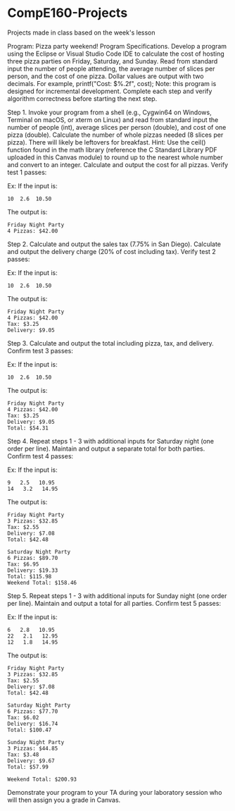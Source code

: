 # CompE160-Projects
Projects made in class based on the week's lesson

Program: Pizza party weekend!
Program Specifications. Develop a program using the Eclipse or Visual Studio Code IDE to calculate the cost of hosting three pizza parties on Friday, Saturday, and Sunday. Read from standard input the number of people attending, the average number of slices per person, and the cost of one pizza. Dollar values are output with two decimals. For example, printf("Cost: $%.2f", cost);
Note: this program is designed for incremental development. Complete each step and verify algorithm correctness before starting the next step.

Step 1. Invoke your program from a shell (e.g., Cygwin64 on Windows, Terminal on macOS, or xterm on Linux) and read from standard input the number of people (int), average slices per person (double), and cost of one pizza (double). Calculate the number of whole pizzas needed (8 slices per pizza). There will likely be leftovers for breakfast. Hint: Use the ceil() function found in the math library (reference the C Standard Library PDF uploaded in this Canvas module) to round up to the nearest whole number and convert to an integer. Calculate and output the cost for all pizzas. Verify test 1 passes:

Ex: If the input is:

    10  2.6  10.50
    
The output is:

    Friday Night Party
    4 Pizzas: $42.00

Step 2. Calculate and output the sales tax (7.75% in San Diego). Calculate and output the delivery charge (20% of cost including tax). Verify test 2 passes:

Ex: If the input is:

    10  2.6  10.50
    
The output is:

    Friday Night Party
    4 Pizzas: $42.00 
    Tax: $3.25
    Delivery: $9.05 

Step 3. Calculate and output the total including pizza, tax, and delivery. Confirm test 3 passes:

Ex: If the input is:

    10  2.6  10.50

The output is:

    Friday Night Party
    4 Pizzas: $42.00
    Tax: $3.25
    Delivery: $9.05
    Total: $54.31

Step 4. Repeat steps 1 - 3 with additional inputs for Saturday night (one order per line). Maintain and output a separate total for both parties. Confirm test 4 passes:

Ex: If the input is:

    9   2.5   10.95
    14   3.2   14.95

The output is:

    Friday Night Party
    3 Pizzas: $32.85
    Tax: $2.55
    Delivery: $7.08
    Total: $42.48

    Saturday Night Party
    6 Pizzas: $89.70
    Tax: $6.95
    Delivery: $19.33
    Total: $115.98
    Weekend Total: $158.46 

Step 5. Repeat steps 1 - 3 with additional inputs for Sunday night (one order per line). Maintain and output a total for all parties. Confirm test 5 passes:

Ex: If the input is:

    6   2.8   10.95
    22   2.1   12.95
    12   1.8   14.95

The output is:

    Friday Night Party
    3 Pizzas: $32.85
    Tax: $2.55
    Delivery: $7.08
    Total: $42.48

    Saturday Night Party
    6 Pizzas: $77.70
    Tax: $6.02
    Delivery: $16.74
    Total: $100.47

    Sunday Night Party
    3 Pizzas: $44.85
    Tax: $3.48
    Delivery: $9.67
    Total: $57.99

    Weekend Total: $200.93

Demonstrate your program to your TA during your laboratory session who will then assign you a grade in Canvas.
